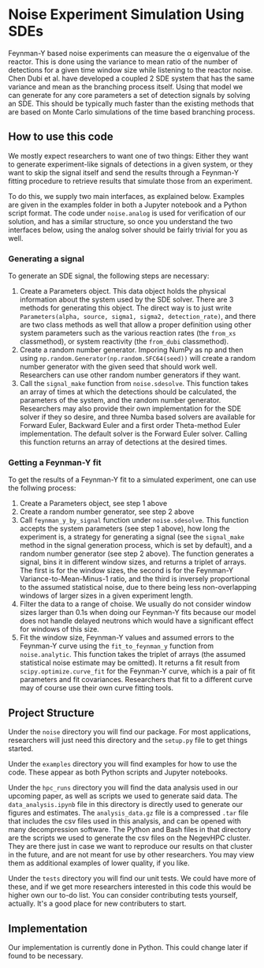 # Noise Experiment Simulation Using SDEs
Feynman-Y based noise experiments can measure the α eigenvalue of the reactor. 
This is done using the variance to mean ratio of the number of detections for a given time window size while listening to the reactor noise.
Chen Dubi et al. have developed a coupled 2 SDE system that has the same variance and mean as the branching process itself.
Using that model we can generate for any core parameters a set of detection signals by solving an SDE.
This should be typically much faster than the existing methods that are based on Monte Carlo simulations of the time based branching process.

## How to use this code
We mostly expect researchers to want one of two things: Either they want to generate experiment-like signals of detections in a given system, or they want to skip the signal itself and send the results through a Feynman-Y fitting procedure to retrieve results that simulate those from an experiment.

To do this, we supply two main interfaces, as explained below. Examples are given in the examples folder in both a Jupyter notebook and a Python script format.
The code under `noise.analog` is used for verification of our solution, and has a similar structure, so once you understand the two interfaces below, using the analog solver should be fairly trivial for you as well.

### Generating a signal
To generate an SDE signal, the following steps are necessary:
1. Create a Parameters object. 
	This data object holds the physical information about the system used by the SDE solver. 
	There are 3 methods for generating this object. The direct way is to just write `Parameters(alpha, source, sigma1, sigma2, detection_rate)`, and there are two class methods as well that allow a proper definition using other system parameters such as the various reaction rates (the `from_xs` classmethod), or system reactivity (the `from_dubi` classmethod).
2. Create a random number generator. 
	Imporing NumPy as np and then using `np.random.Generator(np.random.SFC64(seed))` will create a random number generator with the given seed that should work well.
	Researchers can use other random number generators if they want.
3. Call the `signal_make` function from `noise.sdesolve`. 
	This function takes an array of times at which the detections should be calculated, the parameters of the system, and the random number generator.
	Researchers may also provide their own implementation for the SDE solver if they so desire, and three Numba based solvers are available for Forward Euler, Backward Euler and a first order Theta-method Euler implementation.
	The default solver is the Forward Euler solver.
	Calling this function returns an array of detections at the desired times.

### Getting a Feynman-Y fit
To get the results of a Feynman-Y fit to a simulated experiment, one can use the follwing process:
1. Create a Parameters object, see step 1 above
2. Create a random number generator, see step 2 above
3. Call `feynman_y_by_signal` function under `noise.sdesolve`.
	This function accepts the system parameters (see step 1 above), how long the experiment is, a strategy for generating a signal (see the `signal_make` method in the signal generation process, which is set by default), and a random number generator (see step 2 above).
	The function generates a signal, bins it in different window sizes, and returns a triplet of arrays. The first is for the window sizes, the second is for the Feynman-Y Variance-to-Mean-Minus-1 ratio, and the third is inversely proportional to the assumed statistical noise, due to there being less non-overlapping windows of larger sizes in a given experiment length.
4. Filter the data to a range of choise.
	We usually do not consider window sizes larger than 0.1s when doing our Feynman-Y fits because our model does not handle delayed neutrons which would have a significant effect for windows of this size.
5. Fit the window size, Feynman-Y values and assumed errors to the Feynman-Y curve using the `fit_to_feynman_y` function from `noise.analytic`. 
	This function takes the triplet of arrays (the assumed statistical noise estimate may be omitted).
	It returns a fit result from `scipy.optimize.curve_fit` for the Feynman-Y curve, which is a pair of fit parameters and fit covariances.
	Researchers that fit to a different curve may of course use their own curve fitting tools.
	
## Project Structure
Under the `noise` directory you will find our package. 
For most applications, researchers will just need this directory and the `setup.py` file to get things started.

Under the `examples` directory you will find examples for how to use the code. These appear as both Python scripts and Jupyter notebooks.

Under the `hpc_runs` directory you will find the data analysis used in our upcoming paper, as well as scripts we used to generate said data.
The `data_analysis.ipynb` file in this directory is directly used to generate our figures and estimates.
The `analysis_data.gz` file is a compressed `.tar` file that includes the csv files used in this analysis, and can be opened with many decompression software.
The Python and Bash files in that directory are the scripts we used to generate the csv files on the NegevHPC cluster. They are there just in case we want to reproduce our results on that cluster in the future, and are not meant for use by other researchers. You may view them as additional examples of lower quality, if you like.

Under the `tests` directory you will find our unit tests.
We could have more of these, and if we get more researchers interested in this code this would be higher own our to-do list.
You can consider contributing tests yourself, actually. It's a good place for new contributers to start.

## Implementation
Our implementation is currently done in Python. This could change later if found to be necessary.

